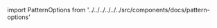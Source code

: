 
import PatternOptions from '../../../../../../src/components/docs/pattern-options'

<PatternOptions pattern='holmes' />

